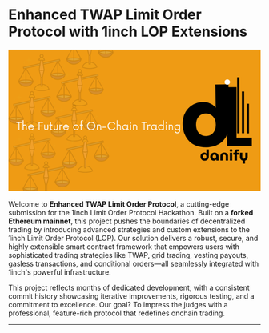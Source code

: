 # Enhanced TWAP Limit Order Protocol with 1inch LOP Extensions

![Project Banner](public/The%20Future%20of%20On-Chain%20Trading%20(2).png?text=Enhanced+TWAP+Limit+Order+Protocol) 

Welcome to **Enhanced TWAP Limit Order Protocol**, a cutting-edge submission for the 1inch Limit Order Protocol Hackathon. Built on a **forked Ethereum mainnet**, this project pushes the boundaries of decentralized trading by introducing advanced strategies and custom extensions to the 1inch Limit Order Protocol (LOP). Our solution delivers a robust, secure, and highly extensible smart contract framework that empowers users with sophisticated trading strategies like TWAP, grid trading, vesting payouts, gasless transactions, and conditional orders—all seamlessly integrated with 1inch's powerful infrastructure.

This project reflects months of dedicated development, with a consistent commit history showcasing iterative improvements, rigorous testing, and a commitment to excellence. Our goal? To impress the judges with a professional, feature-rich protocol that redefines onchain trading.

---